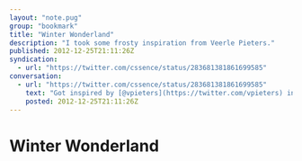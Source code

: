 ```yaml
---
layout: "note.pug"
group: "bookmark"
title: "Winter Wonderland"
description: "I took some frosty inspiration from Veerle Pieters."
published: 2012-12-25T21:11:26Z
syndication:
  - url: "https://twitter.com/cssence/status/283681381861699585"
conversation:
  - url: "https://twitter.com/cssence/status/283681381861699585"
    text: "Got inspired by [@vpieters](https://twitter.com/vpieters) ingenious tutorial. Thinking of creating pure CSS snowflakes.<br>[veerle.duoh.com/design/article/create_a_snowflake_in_illustrator](https://veerle.duoh.com/design/article/create_a_snowflake_in_illustrator)"
    posted: 2012-12-25T21:11:26Z
---
```


# Winter Wonderland
